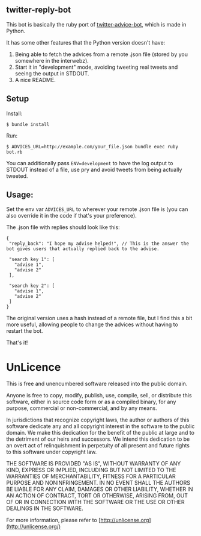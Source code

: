 twitter-reply-bot
--

This bot is basically the ruby port of [twitter-advice-bot](https://github.com/jonjanego/Twitter-Advice-Bot/blob/master/advice_bot.py), which is made in Python.

It has some other features that the Python version doesn't have:

1. Being able to fetch the advices from a remote .json file (stored by you somewhere in the interwebz).
2. Start it in "development" mode, avoiding tweeting real tweets and seeing the output in STDOUT.
3. A nice README.

## Setup

Install:

`$ bundle install`

Run: 

`$ ADVICES_URL=http://example.com/your_file.json bundle exec ruby bot.rb`

You can additionally pass `ENV=development` to have the log output to STDOUT instead of a file, use pry and avoid tweets from being actually tweeted.

## Usage:

Set the env var `ADVICES_URL` to wherever your remote .json file is (you can also override it in the code if that's your preference).

The .json file with replies should look like this:

```
{
 "reply_back": "I hope my advise helped!", // This is the answer the bot gives users that actually replied back to the advise.

 "search key 1": [
   "advise 1",
   "advise 2"
 ],

 "search key 2": [
   "advise 1",
   "advise 2"
 ]
}
```

The original version uses a hash instead of a remote file, but I find this a bit more useful, allowing people to change the advices without having to restart the bot.

That's it!


# UnLicence

This is free and unencumbered software released into the public domain.

Anyone is free to copy, modify, publish, use, compile, sell, or
distribute this software, either in source code form or as a compiled
binary, for any purpose, commercial or non-commercial, and by any
means.

In jurisdictions that recognize copyright laws, the author or authors
of this software dedicate any and all copyright interest in the
software to the public domain. We make this dedication for the benefit
of the public at large and to the detriment of our heirs and
successors. We intend this dedication to be an overt act of
relinquishment in perpetuity of all present and future rights to this
software under copyright law.

THE SOFTWARE IS PROVIDED "AS IS", WITHOUT WARRANTY OF ANY KIND,
EXPRESS OR IMPLIED, INCLUDING BUT NOT LIMITED TO THE WARRANTIES OF
MERCHANTABILITY, FITNESS FOR A PARTICULAR PURPOSE AND NONINFRINGEMENT.
IN NO EVENT SHALL THE AUTHORS BE LIABLE FOR ANY CLAIM, DAMAGES OR
OTHER LIABILITY, WHETHER IN AN ACTION OF CONTRACT, TORT OR OTHERWISE,
ARISING FROM, OUT OF OR IN CONNECTION WITH THE SOFTWARE OR THE USE OR
OTHER DEALINGS IN THE SOFTWARE.

For more information, please refer to [http://unlicense.org](http://unlicense.org/)
